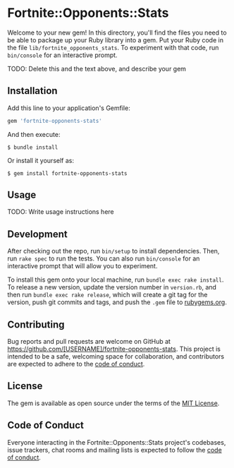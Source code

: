 # Fortnite::Opponents::Stats

Welcome to your new gem! In this directory, you'll find the files you need to be able to package up your Ruby library into a gem. Put your Ruby code in the file `lib/fortnite_opponents_stats`. To experiment with that code, run `bin/console` for an interactive prompt.

TODO: Delete this and the text above, and describe your gem

## Installation

Add this line to your application's Gemfile:

```ruby
gem 'fortnite-opponents-stats'
```

And then execute:

    $ bundle install

Or install it yourself as:

    $ gem install fortnite-opponents-stats

## Usage

TODO: Write usage instructions here

## Development

After checking out the repo, run `bin/setup` to install dependencies. Then, run `rake spec` to run the tests. You can also run `bin/console` for an interactive prompt that will allow you to experiment.

To install this gem onto your local machine, run `bundle exec rake install`. To release a new version, update the version number in `version.rb`, and then run `bundle exec rake release`, which will create a git tag for the version, push git commits and tags, and push the `.gem` file to [rubygems.org](https://rubygems.org).

## Contributing

Bug reports and pull requests are welcome on GitHub at https://github.com/[USERNAME]/fortnite-opponents-stats. This project is intended to be a safe, welcoming space for collaboration, and contributors are expected to adhere to the [code of conduct](https://github.com/[USERNAME]/fortnite-opponents-stats/blob/master/CODE_OF_CONDUCT.md).


## License

The gem is available as open source under the terms of the [MIT License](https://opensource.org/licenses/MIT).

## Code of Conduct

Everyone interacting in the Fortnite::Opponents::Stats project's codebases, issue trackers, chat rooms and mailing lists is expected to follow the [code of conduct](https://github.com/[USERNAME]/fortnite-opponents-stats/blob/master/CODE_OF_CONDUCT.md).
